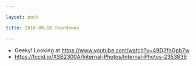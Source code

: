 ```yaml
---

layout: post

title: 2018-09-18 Teardowns

---
```



-   Geeky! Looking at https://www.youtube.com/watch?v=49D3fhGpb7w
-   https://fccid.io/XSB2300A/Internal-Photos/Internal-Photos-2353839

